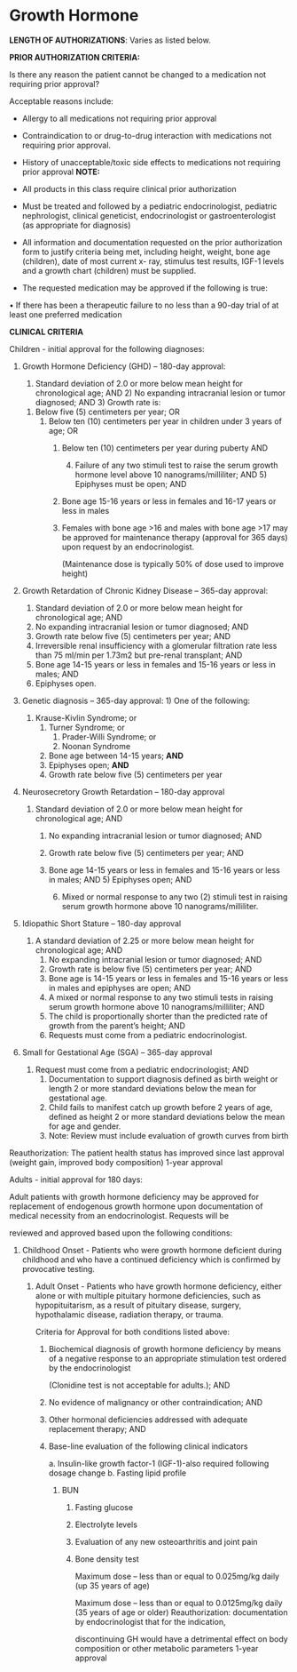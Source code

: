 # Growth Hormone

**LENGTH OF AUTHORIZATIONS**: Varies as listed below.

**PRIOR AUTHORIZATION CRITERIA:**

Is there any reason the patient cannot be changed to a medication not requiring prior approval?

Acceptable reasons include:

- Allergy to all medications not requiring prior approval

- Contraindication to or drug-to-drug interaction with medications not requiring prior approval.

- History of unacceptable/toxic side effects to medications not requiring prior approval **NOTE:**

- All products in this class require clinical prior authorization

- Must be treated and followed by a pediatric endocrinologist, pediatric nephrologist, clinical geneticist, endocrinologist or gastroenterologist (as appropriate for diagnosis)

- All information and documentation requested on the prior authorization form to justify criteria being met, including height, weight, bone age (children), date of most current x- ray, stimulus test results, IGF-1 levels and a growth chart (children) must be supplied.

- The requested medication may be approved if the following is true:

• If there has been a therapeutic failure to no less than a 90-day trial of at least one preferred medication

**CLINICAL CRITERIA**

Children - initial approval for the following diagnoses:

1.  Growth Hormone Deficiency (GHD) – 180-day approval:

    1) Standard deviation of 2.0 or more below mean height for chronological age; AND 2) No expanding intracranial lesion or tumor diagnosed; AND 3) Growth rate is:

    1.  Below five (5) centimeters per year; OR
        1.  Below ten (10) centimeters per year in children under 3 years of age; OR
            1.  Below ten (10) centimeters per year during puberty AND

                4) Failure of any two stimuli test to raise the serum growth hormone level above 10 nanograms/milliliter; AND 5) Epiphyses must be open; AND

            2.  Bone age 15-16 years or less in females and 16-17 years or less in males
            3.  Females with bone age \>16 and males with bone age \>17 may be approved for maintenance therapy (approval for 365 days) upon request by an endocrinologist.

                (Maintenance dose is typically 50% of dose used to improve height)

2.  Growth Retardation of Chronic Kidney Disease – 365-day approval:
    1.  Standard deviation of 2.0 or more below mean height for chronological age; AND
    2.  No expanding intracranial lesion or tumor diagnosed; AND
    3.  Growth rate below five (5) centimeters per year; AND
    4.  Irreversible renal insufficiency with a glomerular filtration rate less than 75 ml/min per 1.73m2 but pre-renal transplant; AND
    5.  Bone age 14-15 years or less in females and 15-16 years or less in males; AND
    6.  Epiphyses open.
3.  Genetic diagnosis – 365-day approval: 1) One of the following:
    1.  Krause-Kivlin Syndrome; or
        1.  Turner Syndrome; or
            1.  Prader-Willi Syndrome; or
            2.  Noonan Syndrome
        2.  Bone age between 14-15 years; **AND**
        3.  Epiphyses open; **AND**
        4.  Growth rate below five (5) centimeters per year
4.  Neurosecretory Growth Retardation – 180-day approval
    1.  Standard deviation of 2.0 or more below mean height for chronological age; AND
        1.  No expanding intracranial lesion or tumor diagnosed; AND
        2.  Growth rate below five (5) centimeters per year; AND
        3.  Bone age 14-15 years or less in females and 15-16 years or less in males; AND 5) Epiphyses open; AND

            6) Mixed or normal response to any two (2) stimuli test in raising serum growth hormone above 10 nanograms/milliliter.

5.  Idiopathic Short Stature – 180-day approval
    1.  A standard deviation of 2.25 or more below mean height for chronological age; AND
        1.  No expanding intracranial lesion or tumor diagnosed; AND
        2.  Growth rate is below five (5) centimeters per year; AND
        3.  Bone age is 14-15 years or less in females and 15-16 years or less in males and epiphyses are open; AND
        4.  A mixed or normal response to any two stimuli tests in raising serum growth hormone above 10 nanograms/milliliter; AND
        5.  The child is proportionally shorter than the predicted rate of growth from the parent’s height; AND
        6.  Requests must come from a pediatric endocrinologist.
6.  Small for Gestational Age (SGA) – 365-day approval
    1.  Request must come from a pediatric endocrinologist; AND
        1.  Documentation to support diagnosis defined as birth weight or length 2 or more standard deviations below the mean for gestational age.
        2.  Child fails to manifest catch up growth before 2 years of age, defined as height 2 or more standard deviations below the mean for age and gender.
        3.  Note: Review must include evaluation of growth curves from birth

Reauthorization: The patient health status has improved since last approval (weight gain, improved body composition) 1-year approval

Adults - initial approval for 180 days:

Adult patients with growth hormone deficiency may be approved for replacement of endogenous growth hormone upon documentation of medical necessity from an endocrinologist. Requests will be

reviewed and approved based upon the following conditions:

1.  Childhood Onset - Patients who were growth hormone deficient during childhood and who have a continued deficiency which is confirmed by provocative testing.
    1.  Adult Onset - Patients who have growth hormone deficiency, either alone or with multiple pituitary hormone deficiencies, such as hypopituitarism, as a result of pituitary disease, surgery, hypothalamic disease, radiation therapy, or trauma.

        Criteria for Approval for both conditions listed above:

        1.  Biochemical diagnosis of growth hormone deficiency by means of a negative response to an appropriate stimulation test ordered by the endocrinologist

            (Clonidine test is not acceptable for adults.); AND

        2.  No evidence of malignancy or other contraindication; AND
        3.  Other hormonal deficiencies addressed with adequate replacement therapy; AND
        4.  Base-line evaluation of the following clinical indicators

            a. Insulin-like growth factor-1 (IGF-1)-also required following dosage change b. Fasting lipid profile

            1.  BUN
                1.  Fasting glucose
                2.  Electrolyte levels
                3.  Evaluation of any new osteoarthritis and joint pain
                4.  Bone density test

                    Maximum dose – less than or equal to 0.025mg/kg daily (up 35 years of age)

                    Maximum dose – less than or equal to 0.0125mg/kg daily (35 years of age or older) Reauthorization: documentation by endocrinologist that for the indication,

                    discontinuing GH would have a detrimental effect on body composition or other metabolic parameters 1-year approval
                    